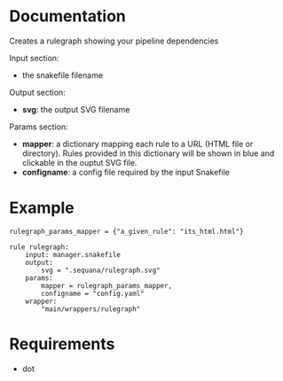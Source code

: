 
# Documentation

Creates a rulegraph showing your pipeline dependencies

Input section:

- the snakefile filename

Output section:

- **svg**: the output SVG filename

Params section:

- **mapper**: a dictionary mapping each rule to a URL (HTML
  file or directory). Rules provided in this dictionary will be
  shown in blue and clickable in the ouptut SVG file.
- **configname**: a config file required by the input Snakefile

# Example

    rulegraph_params_mapper = {"a_given_rule": "its_html.html"}

    rule rulegraph:
        input: manager.snakefile
        output:
            svg = ".sequana/rulegraph.svg"
        params:
            mapper = rulegraph_params_mapper,
            configname = "config.yaml"
        wrapper:
            "main/wrappers/rulegraph"

# Requirements

- dot
